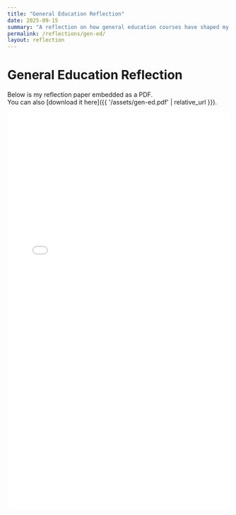 ```yaml
---
title: "General Education Reflection"
date: 2025-09-15
summary: "A reflection on how general education courses have shaped my academic growth."
permalink: /reflections/gen-ed/
layout: reflection
---
```


# General Education Reflection

Below is my reflection paper embedded as a PDF.  
You can also [download it here]({{ '/assets/gen-ed.pdf' | relative_url }}).

<embed 
  src="{{ '/assets/gen-ed.pdf' | relative_url }}" 
  type="application/pdf" 
  width="100%" 
  height="900px" />


